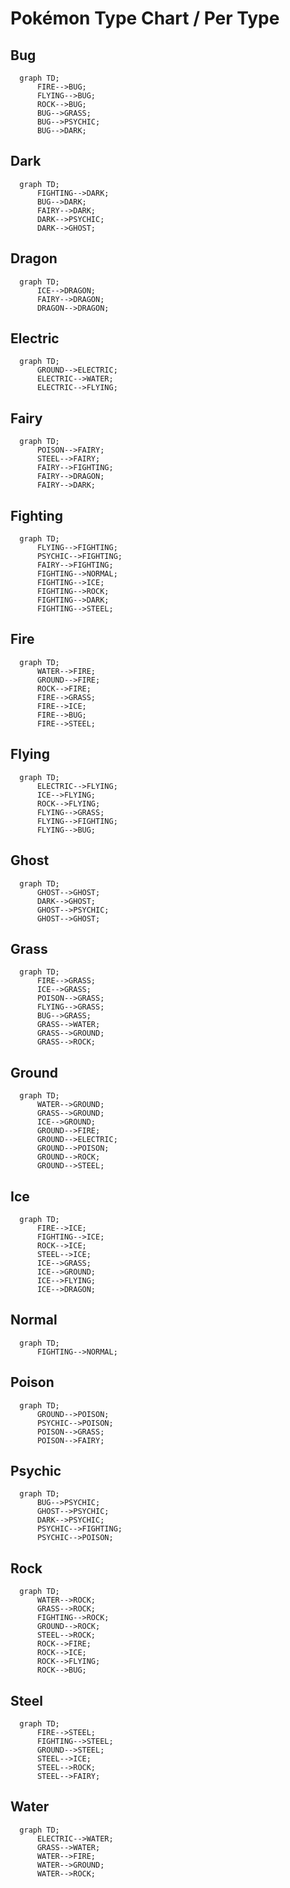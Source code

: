 # Pokémon Type Chart / Per Type

## Bug

```mermaid
  graph TD;
      FIRE-->BUG;
      FLYING-->BUG;
      ROCK-->BUG;
      BUG-->GRASS;
      BUG-->PSYCHIC;
      BUG-->DARK;
```
## Dark

```mermaid
  graph TD;
      FIGHTING-->DARK;
      BUG-->DARK;
      FAIRY-->DARK;
      DARK-->PSYCHIC;
      DARK-->GHOST;
```
## Dragon

```mermaid
  graph TD;
      ICE-->DRAGON;
      FAIRY-->DRAGON;
      DRAGON-->DRAGON;
```
## Electric

```mermaid
  graph TD;
      GROUND-->ELECTRIC;
      ELECTRIC-->WATER;
      ELECTRIC-->FLYING;
```
## Fairy

```mermaid
  graph TD;
      POISON-->FAIRY;
      STEEL-->FAIRY;
      FAIRY-->FIGHTING;
      FAIRY-->DRAGON;
      FAIRY-->DARK;
```
## Fighting

```mermaid
  graph TD;
      FLYING-->FIGHTING;
      PSYCHIC-->FIGHTING;
      FAIRY-->FIGHTING;
      FIGHTING-->NORMAL;
      FIGHTING-->ICE;
      FIGHTING-->ROCK;
      FIGHTING-->DARK;
      FIGHTING-->STEEL;
```
## Fire

```mermaid
  graph TD;
      WATER-->FIRE;
      GROUND-->FIRE;
      ROCK-->FIRE;
      FIRE-->GRASS;
      FIRE-->ICE;
      FIRE-->BUG;
      FIRE-->STEEL;
```
## Flying

```mermaid
  graph TD;
      ELECTRIC-->FLYING;
      ICE-->FLYING;
      ROCK-->FLYING;
      FLYING-->GRASS;
      FLYING-->FIGHTING;
      FLYING-->BUG;
```
## Ghost

```mermaid
  graph TD;
      GHOST-->GHOST;
      DARK-->GHOST;
      GHOST-->PSYCHIC;
      GHOST-->GHOST;
```
## Grass

```mermaid
  graph TD;
      FIRE-->GRASS;
      ICE-->GRASS;
      POISON-->GRASS;
      FLYING-->GRASS;
      BUG-->GRASS;
      GRASS-->WATER;
      GRASS-->GROUND;
      GRASS-->ROCK;
```
## Ground

```mermaid
  graph TD;
      WATER-->GROUND;
      GRASS-->GROUND;
      ICE-->GROUND;
      GROUND-->FIRE;
      GROUND-->ELECTRIC;
      GROUND-->POISON;
      GROUND-->ROCK;
      GROUND-->STEEL;
```
## Ice

```mermaid
  graph TD;
      FIRE-->ICE;
      FIGHTING-->ICE;
      ROCK-->ICE;
      STEEL-->ICE;
      ICE-->GRASS;
      ICE-->GROUND;
      ICE-->FLYING;
      ICE-->DRAGON;
```
## Normal

```mermaid
  graph TD;
      FIGHTING-->NORMAL;
```
## Poison

```mermaid
  graph TD;
      GROUND-->POISON;
      PSYCHIC-->POISON;
      POISON-->GRASS;
      POISON-->FAIRY;
```
## Psychic

```mermaid
  graph TD;
      BUG-->PSYCHIC;
      GHOST-->PSYCHIC;
      DARK-->PSYCHIC;
      PSYCHIC-->FIGHTING;
      PSYCHIC-->POISON;
```
## Rock

```mermaid
  graph TD;
      WATER-->ROCK;
      GRASS-->ROCK;
      FIGHTING-->ROCK;
      GROUND-->ROCK;
      STEEL-->ROCK;
      ROCK-->FIRE;
      ROCK-->ICE;
      ROCK-->FLYING;
      ROCK-->BUG;
```
## Steel

```mermaid
  graph TD;
      FIRE-->STEEL;
      FIGHTING-->STEEL;
      GROUND-->STEEL;
      STEEL-->ICE;
      STEEL-->ROCK;
      STEEL-->FAIRY;
```
## Water

```mermaid
  graph TD;
      ELECTRIC-->WATER;
      GRASS-->WATER;
      WATER-->FIRE;
      WATER-->GROUND;
      WATER-->ROCK;
```
